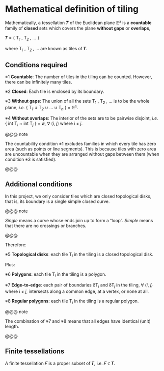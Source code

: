 # Mathematical definition of tiling

Mathematically, a tessellation 𝑻 of the Euclidean plane 𝔼² is a **countable** family of **closed** sets which covers the plane **without gaps** or **overlaps**,

𝑻 = { T<sub><i>1</i></sub> , T<sub><i>2</i></sub> , … }

where T<sub><i>1</i></sub> , T<sub><i>2</i></sub> , … are known as tiles of 𝑻.
 
## Conditions required 

※1 **Countable**:  The number of tiles in the tiling can be counted. However, there can be infinitely many tiles. 

※2 **Closed**:  Each tile is enclosed by its boundary. 

※3 **Without gaps**: The union of all the sets T<sub>1</sub> , T<sub>2</sub> , … is to be the whole plane, _i.e._ { T<sub><i>1</i></sub> ∪ T<sub><i>2</i></sub> ∪ … ∪ T<sub><i>n</i></sub> } = 𝔼². 

※4 **Without overlaps**: The interior of the sets are to be pairwise disjoint, _i.e._ { int T<sub><i>i</i></sub> ∩ int T<sub><i>j</i></sub> } = ∅,  ∀ (<i>i</i>, <i>j</i>) where <i>i</i> ≠ <i>j</i>.

@@@ note

The countability condition ※1 excludes families in which every tile has zero area (such as points or line segments). This is because tiles with zero area are uncountable when they are arranged without gaps between them (when condition ※3 is satisfied).

@@@

## Additional conditions

In this project, we only consider tiles which are closed topological disks, that is, its boundary is a single simple closed curve.

@@@ note

_Single_ means a curve whose ends join up to form a “loop”. _Simple_ means that there are no crossings or branches.

@@@

Therefore:

※5 **Topological disks**: each tile T<sub><i>i</i></sub> in the tiling is a closed topological disk.

Plus:

※6 **Polygons**: each tile T<sub><i>i</i></sub> in the tiling is a polygon.

※7 **Edge-to-edge**: each pair of boundaries δT<sub><i>i</i></sub> and δT<sub><i>j</i></sub> in the tiling, ∀ (<i>i</i>, <i>j</i>) where <i>i</i> ≠ <i>j</i>, intersects along a common edge, at a vertex, or none at all.

※8 **Regular polygons**: each tile T<sub><i>i</i></sub> in the tiling is a regular polygon.

@@@ note

The combination of ※7 and ※8 means that all edges have identical (unit) length.

@@@

## Finite tessellations

A finite tessellation 𝐹 is a proper subset of 𝑻, i.e. 𝐹 ⊂ 𝑻.

